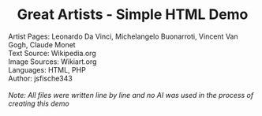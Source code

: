 <h1 align="center">Great Artists - Simple HTML Demo</h1>
<p>
  Artist Pages: Leonardo Da Vinci, Michelangelo Buonarroti, Vincent Van Gogh, Claude Monet<br>
  Text Source: Wikipedia.org<br>
  Image Sources: Wikiart.org<br>
  Languages: HTML, PHP<br>
  Author: jsfische343<br><br>
  <i>Note: All files were written line by line and no AI was used in the process of creating this demo</i>
</p>
